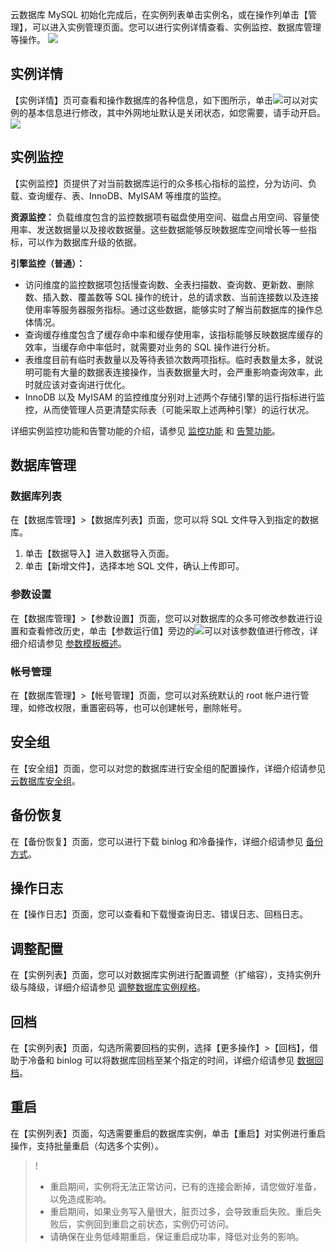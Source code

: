 云数据库 MySQL 初始化完成后，在实例列表单击实例名，或在操作列单击【管理】，可以进入实例管理页面。您可以进行实例详情查看、实例监控、数据库管理等操作。
![](https://main.qcloudimg.com/raw/6b5ce84ac2728e387d79703267efdbb8.png)


## 实例详情
【实例详情】页可查看和操作数据库的各种信息，如下图所示，单击<img src="https://main.qcloudimg.com/raw/071659c8118f8c9b94d4ab90cebbd955.png"  style="margin:0;">可以对实例的基本信息进行修改，其中外网地址默认是关闭状态，如您需要，请手动开启。
![](https://main.qcloudimg.com/raw/507b3aecf9a1d1fd6bf134034ef572a6.png)

## 实例监控
【实例监控】页提供了对当前数据库运行的众多核心指标的监控，分为访问、负载、查询缓存、表、InnoDB、MyISAM 等维度的监控。

**资源监控：**
负载维度包含的监控数据项有磁盘使用空间、磁盘占用空间、容量使用率、发送数据量以及接收数据量。这些数据能够反映数据库空间增长等一些指标，可以作为数据库升级的依据。

**引擎监控（普通）：**
- 访问维度的监控数据项包括慢查询数、全表扫描数、查询数、更新数、删除数、插入数、覆盖数等 SQL 操作的统计，总的请求数、当前连接数以及连接使用率等服务器服务指标。通过这些数据，能够实时了解当前数据库的操作总体情况。
- 查询缓存维度包含了缓存命中率和缓存使用率，该指标能够反映数据库缓存的效率，当缓存命中率低时，就需要对业务的 SQL 操作进行分析。
- 表维度目前有临时表数量以及等待表锁次数两项指标。临时表数量太多，就说明可能有大量的数据表连接操作，当表数据量大时，会严重影响查询效率，此时就应该对查询进行优化。
- InnoDB 以及 MyISAM 的监控维度分别对上述两个存储引擎的运行指标进行监控，从而使管理人员更清楚实际表（可能采取上述两种引擎）的运行状况。

详细实例监控功能和告警功能的介绍，请参见 [监控功能](https://cloud.tencent.com/document/product/236/8455) 和 [告警功能](https://cloud.tencent.com/document/product/236/8457)。

## 数据库管理
### 数据库列表
在【数据库管理】>【数据库列表】页面，您可以将 SQL 文件导入到指定的数据库。
1. 单击【数据导入】进入数据导入页面。
2. 单击【新增文件】，选择本地 SQL 文件，确认上传即可。

### 参数设置
在【数据库管理】>【参数设置】页面，您可以对数据库的众多可修改参数进行设置和查看修改历史，单击【参数运行值】旁边的<img src="https://main.qcloudimg.com/raw/071659c8118f8c9b94d4ab90cebbd955.png"  style="margin:0;">可以对该参数值进行修改，详细介绍请参见 [参数模板概述](https://cloud.tencent.com/document/product/236/8461)。

### 帐号管理
在【数据库管理】>【帐号管理】页面，您可以对系统默认的 root 帐户进行管理，如修改权限，重置密码等，也可以创建帐号，删除帐号。

## 安全组
在【安全组】页面，您可以对您的数据库进行安全组的配置操作，详细介绍请参见 [云数据库安全组](https://cloud.tencent.com/document/product/236/9537)。

## 备份恢复
在【备份恢复】页面，您可以进行下载 binlog 和冷备操作，详细介绍请参见 [备份方式](https://cloud.tencent.com/document/product/236/35172)。

## 操作日志
在【操作日志】页面，您可以查看和下载慢查询日志、错误日志、回档日志。

## 调整配置
在【实例列表】页面，您可以对数据库实例进行配置调整（扩缩容），支持实例升级与降级，详细介绍请参见 [调整数据库实例规格](https://cloud.tencent.com/document/product/236/19707)。

## 回档
在【实例列表】页面，勾选所需要回档的实例，选择【更多操作】>【回档】，借助于冷备和 binlog 可以将数据库回档至某个指定的时间，详细介绍请参见 [数据回档](https://cloud.tencent.com/document/product/236/7276)。

## 重启
在【实例列表】页面，勾选需要重启的数据库实例，单击【重启】对实例进行重启操作，支持批量重启（勾选多个实例）。
> !
> - 重启期间，实例将无法正常访问，已有的连接会断掉，请您做好准备，以免造成影响。
> - 重启期间，如果业务写入量很大，脏页过多，会导致重启失败。重启失败后，实例回到重启之前状态，实例仍可访问。
> - 请确保在业务低峰期重启，保证重启成功率，降低对业务的影响。



